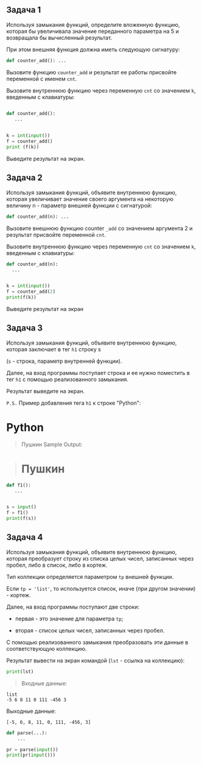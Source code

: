 ## Задача 1 
Используя замыкания функций, определите вложенную функцию, которая бы увеличивала значение переданного параметра на 5 и возвращала бы вычисленный результат. 

При этом внешняя функция должна иметь следующую сигнатуру:
```python
def counter_add(): ...
```
Вызовите функцию `counter_add` и результат ее работы присвойте переменной с именем `cnt`. 

Вызовите внутреннюю функцию через переменную `cnt` со значением `k`, введенным с клавиатуры:
```python

def counter_add():
   ...
   

k = int(input())
f = counter_add()
print (f(k))
```
Выведите результат на экран.

## Задача 2 


Используя замыкания функций, объявите внутреннюю функцию, которая увеличивает значение своего аргумента на некоторую величину n - параметр внешней функции с сигнатурой:

```python
def counter_add(n): ...
```

Вызовите внешнюю функцию counter `_add` со значением аргумента 2 и результат присвойте переменной `cnt`. 

Вызовите внутреннюю функцию через переменную `cnt` со значением `k`, введенным с клавиатуры:


```python
def counter_add(n):
  ...


k = int(input())
f = counter_add(2)
print(f(k))

```

Выведите результат на экран


## Задача 3 

Используя замыкания функций, объявите внутреннюю функцию, которая заключает в тег `h1` строку s 

(`s` - строка, параметр внутренней функции). 

Далее, на вход программы поступает строка и ее нужно поместить в тег `h1` с помощью реализованного замыкания. 

Результат выведите на экран.

`P.S.` Пример добавления тега `h1` к строке "Python": <h1>Python</h1>

> Пушкин
Sample Output:

> <h1>Пушкин</h1>

```python
def f1():
   ...


s = input()
f = f1()
print(f(s))
```

## Задача 4 

Используя замыкания функций, объявите внутреннюю функцию, которая преобразует строку из списка целых чисел, записанных через пробел, либо в список, либо в кортеж. 

Тип коллекции определяется параметром `tp` внешней функции. 

Если `tp = 'list'`, то используется список, иначе (при другом значении) - кортеж.

Далее, на вход программы поступают две строки: 

* первая - это значение для параметра `tp`; 

* вторая - список целых чисел, записанных через пробел. 

С помощью реализованного замыкания преобразовать эти данные в соответствующую коллекцию. 

Результат вывести на экран командой (`lst` - ссылка на коллекцию):

```python
print(lst)
```
> Входные данные:
```
list
-5 6 8 11 0 111 -456 3
```
Выходные данные:
```
[-5, 6, 8, 11, 0, 111, -456, 3]
```

```python
def parse(...):
    ...

pr = parse(input())
print(pr(input()))

```